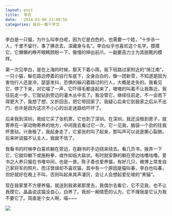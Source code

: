 ```yaml
---
layout: post
title:  李白
date:   2014-03-06 23:00:56
categories: 每日一篇千字文 
---
```


李白是一只猫，为什么叫李白呢，因为它是白色的，也需要一个姓，“十步杀一人，千里不留行，事了拂衣去，深藏身与名”。李白似乎也喜欢这个名字，摸摸它，它懒懒的睁开眼睛顾盼一下，傲慢的伸出前爪，一副要高力士为其脱靴的模样。

第一次见李白，是在上海的时候，那天下着小雨，我下班路过家附近的“俏江南”，一只小猫，躲在路边停着的自行车底下，全身白白的，像一团新雪，不知道是因为害怕行人还是冷，瑟瑟发抖，恐惧的躲闪着路过的行人，大概是走失的。我看见它，停了下来，对它喵了一声，它吓得毛都竖起来了，嗷嗷的叫着不让我靠近，我往前走一步，它就钻到旁边的灌木丛中去了。我没管它，继续往前走，不一会雨下得更大了，我想了想，又折回去，把它带回家了。我疑心后来它到我家之后从不出门，也许是因为这次不小心的出走迷路给吓坏了。

后来我到深圳，我给它买了张机票，它也到了深圳。在深圳，我还没租到房子，就寄养在一家动物寄养的地方，中间我去看过它一次，它一见我，脑袋一个劲的往我怀里钻，兴奋极了，我起身走了，它紧张的叫了起来，那叫声可以说是撕心裂肺。后来听说猫不认主人，我就不信了。

我看书的时候李白喜欢躺在旁边，在翻书的手边绕来绕去。看几页书，拨弄一下它，它就仰躺下或施粉拳，或作如临大敌状。有时就安静的躺在旁边咕噜咕噜。爱书之人养只猫在书堆中间，也是一景。陈子善也爱养猫，有好几只，微博上常发自己家将军的照片。而汪曾祺却不喜欢猫，其中有一个原因是猫叫春，李白也叫春，但好就好在晚上不叫，否则叫起来其声凄厉，会让人会想起爱伦坡的“黑猫”。

现在我家里不方便养猫，就送到我弟弟那里去，我偶尔去看它，它不见我，也不让我摸它。晶晶说这猫没良心，白养了。我却一厢情愿的认为，它不理我是它认为我不要它了。简直是个女人啊，喵~~~

![](http://ww4.sinaimg.cn/large/6208e01fgw1ee6fv4sckzj20im0imq6g.jpg)

